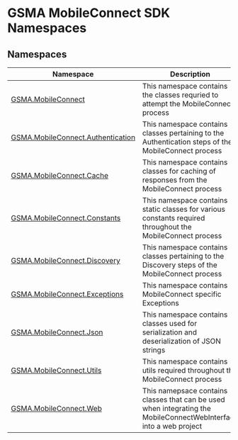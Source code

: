 GSMA MobileConnect SDK Namespaces
=================================


Namespaces
----------

Namespace                              | Description                                                                                                        
-------------------------------------- | ------------------------------------------------------------------------------------------------------------------ 
[GSMA.MobileConnect][1]                | This namespace contains the classes requried to attempt the MobileConnect process                                  
[GSMA.MobileConnect.Authentication][2] | This namespace contains classes pertaining to the Authentication steps of the MobileConnect process                
[GSMA.MobileConnect.Cache][3]          | This namespace contains classes for caching of responses from the MobileConnect process                            
[GSMA.MobileConnect.Constants][4]      | This namespace contains static classes for various constants required throughout the MobileConnect process         
[GSMA.MobileConnect.Discovery][5]      | This namespace contains classes pertaining to the Discovery steps of the MobileConnect process                     
[GSMA.MobileConnect.Exceptions][6]     | This namespace contains MobileConnect specific Exceptions                                                          
[GSMA.MobileConnect.Json][7]           | This namespace contains classes used for serialization and deserialization of JSON strings                         
[GSMA.MobileConnect.Utils][8]          | This namespace contains utils required throughout the MobileConnect process                                        
[GSMA.MobileConnect.Web][9]            | This namepsace contains classes that can be used when integrating the MobileConnectWebInterface into a web project 

[1]: GSMA.MobileConnect/README.md
[2]: GSMA.MobileConnect.Authentication/README.md
[3]: GSMA.MobileConnect.Cache/README.md
[4]: GSMA.MobileConnect.Constants/README.md
[5]: GSMA.MobileConnect.Discovery/README.md
[6]: GSMA.MobileConnect.Exceptions/README.md
[7]: GSMA.MobileConnect.Json/README.md
[8]: GSMA.MobileConnect.Utils/README.md
[9]: GSMA.MobileConnect.Web/README.md
[10]: _icons/Help.png